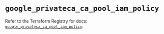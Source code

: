 # `google_privateca_ca_pool_iam_policy`

Refer to the Terraform Registry for docs: [`google_privateca_ca_pool_iam_policy`](https://registry.terraform.io/providers/hashicorp/google-beta/6.28.0/docs/resources/google_privateca_ca_pool_iam_policy).
